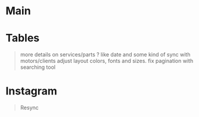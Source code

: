 # Main #
# Tables #
> more details on services/parts ? like date and some kind of sync with motors/clients
> adjust layout colors, fonts and sizes.
> fix pagination with searching tool
# Instagram #
> Resync
